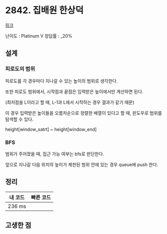 # 2842. 집배원 한상덕

[링크](https://www.acmicpc.net/problem/2842)

난이도 : Platinum V
정답률 : \_20%

## 설계

### 피로도의 범위

피로도를 각 경우마다 지나갈 수 있는 높이의 범위로 생각한다.

또한 피로도 범위에서, 시작점과 끝점은 입력받은 높이에서만 계산하면 된다.

(최저점을 L이라고 할 때, L-1과 L에서 시작하는 경우 결과가 같기 때문)

이 경우 입력받은 높이들을 오름차순으로 정렬한 배열이 있다고 할 때, 윈도우로 범위를 탐색할 수 있다.

height[window_satrt] ~ height[window_end]

### BFS

범위가 주어졌을 때, 접근 가능 여부는 bfs로 판단한다.

앞으로 지나갈 다음 위치의 높이가 제한된 범위 안에 있는 경우 queue에 push 한다.

## 정리

| 내 코드 | 빠른 코드 |
| :-----: | :-------: |
| 236 ms  |           |

## 고생한 점
